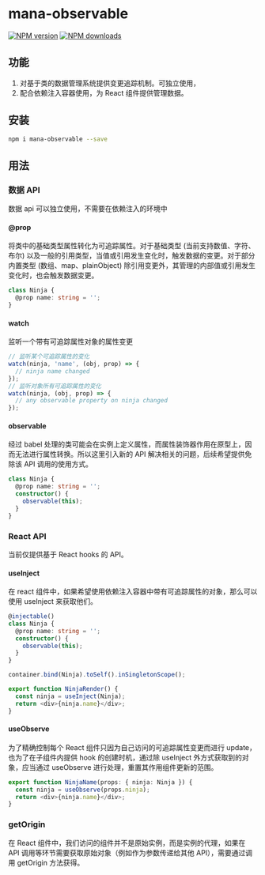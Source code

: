 # mana-observable

[![NPM version](https://img.shields.io/npm/v/mana-observable.svg?style=flat)](https://npmjs.org/package/mana-observable) [![NPM downloads](https://img.shields.io/npm/dm/mana-observable.svg?style=flat)](https://npmjs.org/package/mana-observable)

## 功能

1. 对基于类的数据管理系统提供变更追踪机制。可独立使用，
2. 配合依赖注入容器使用，为 React 组件提供管理数据。

## 安装

```bash
npm i mana-observable --save
```

## 用法

### 数据 API

数据 api 可以独立使用，不需要在依赖注入的环境中

#### @prop

将类中的基础类型属性转化为可追踪属性。对于基础类型 (当前支持数值、字符、布尔) 以及一般的引用类型，当值或引用发生变化时，触发数据的变更。对于部分内置类型 (数组、map、plainObject) 除引用变更外，其管理的内部值或引用发生变化时，也会触发数据变更。

```typescript
class Ninja {
  @prop name: string = '';
}
```

#### watch

监听一个带有可追踪属性对象的属性变更

```typescript
// 监听某个可追踪属性的变化
watch(ninja, 'name', (obj, prop) => {
  // ninja name changed
});
// 监听对象所有可追踪属性的变化
watch(ninja, (obj, prop) => {
  // any observable property on ninja changed
});
```

#### observable

经过 babel 处理的类可能会在实例上定义属性，而属性装饰器作用在原型上，因而无法进行属性转换。所以这里引入新的 API 解决相关的问题，后续希望提供免除该 API 调用的使用方式。

```typescript
class Ninja {
  @prop name: string = '';
  constructor() {
    observable(this);
  }
}
```

### React API

当前仅提供基于 React hooks 的 API。

#### useInject

在 react 组件中，如果希望使用依赖注入容器中带有可追踪属性的对象，那么可以使用 useInject 来获取他们。

```typescript
@injectable()
class Ninja {
  @prop name: string = '';
  constructor() {
    observable(this);
  }
}

container.bind(Ninja).toSelf().inSingletonScope();

export function NinjaRender() {
  const ninja = useInject(Ninja);
  return <div>{ninja.name}</div>;
}
```

#### useObserve

为了精确控制每个 React 组件只因为自己访问的可追踪属性变更而进行 update，也为了在子组件内提供 hook 的创建时机，通过除 useInject 外方式获取到的对象，应当通过 useObserve 进行处理，重置其作用组件更新的范围。

```typescript
export function NinjaName(props: { ninja: Ninja }) {
  const ninja = useObserve(props.ninja);
  return <div>{ninja.name}</div>;
}
```

### getOrigin

在 React 组件中，我们访问的组件并不是原始实例，而是实例的代理，如果在 API 调用等环节需要获取原始对象（例如作为参数传递给其他 API），需要通过调用 getOrigin 方法获得。
